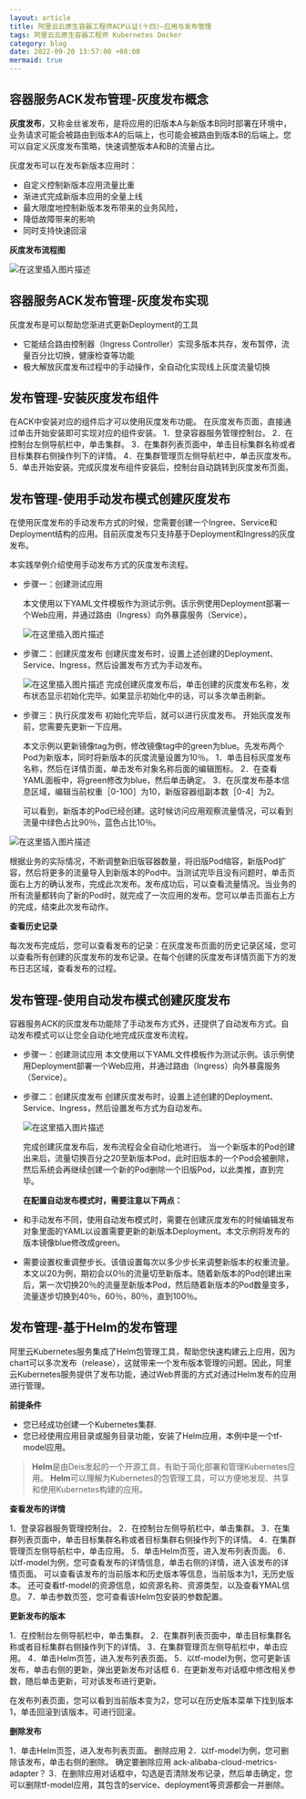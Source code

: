 ```yaml
---
layout: article
title: 阿里云云原生容器工程师ACP认证(十四)—应用与发布管理
tags: 阿里云云原生容器工程师 Kubernetes Docker
category: blog
date: 2022-09-20 13:57:00 +08:00
mermaid: true
---
```

## 容器服务ACK发布管理-灰度发布概念

**灰度发布**，又称金丝雀发布，是将应用的旧版本A与新版本B同时部署在环境中，业务请求可能会被路由到版本A的后端上，也可能会被路由到版本B的后端上。您可以自定义灰度发布策略，快速调整版本A和B的流量占比。

灰度发布可以在发布新版本应用时：
- 自定义控制新版本应用流量比重
- 渐进式完成新版本应用的全量上线
- 最大限度地控制新版本发布带来的业务风险，
- 降低故障带来的影响
- 同时支持快速回滚

**灰度发布流程图**

![在这里插入图片描述](https://img-blog.csdnimg.cn/7ac3fb09a77a42b1b6c6888d29606d31.png)

## 容器服务ACK发布管理-灰度发布实现

灰度发布是可以帮助您渐进式更新Deployment的工具
- 它能结合路由控制器（Ingress Controller）实现多版本共存，发布暂停，流量百分比切换，健康检查等功能
- 极大解放灰度发布过程中的手动操作，全自动化实现线上灰度流量切换

## 发布管理-安装灰度发布组件

在ACK中安装对应的组件后才可以使用灰度发布功能。
在灰度发布页面，直接通过单击开始安装即可实现对应的组件安装。
1．登录容器服务管理控制台。
2．在控制台左侧导航栏中，单击集群。
3．在集群列表页面中，单击目标集群名称或者目标集群右侧操作列下的详情。
4．在集群管理页左侧导航栏中，单击灰度发布。
5．单击开始安装。完成灰度发布组件安装后，控制台自动跳转到灰度发布页面。

## 发布管理-使用手动发布模式创建灰度发布
在使用灰度发布的手动发布方式的时候，您需要创建一个Ingree、Service和Deployment结构的应用。目前灰度发布只支持基于Deployment和Ingress的灰度发布。

本实践举例介绍使用手动发布方式的灰度发布流程。

- 步骤一：创建测试应用

  本文使用以下YAML文件模板作为测试示例。该示例使用Deployment部署一个Web应用，并通过路由（Ingress）向外暴露服务（Service）。

  ![在这里插入图片描述](https://img-blog.csdnimg.cn/9bb497525e0641b6895a0dbce6944f1f.png)
- 步骤二：创建灰度发布
创建灰度发布时，设置上述创建的Deployment、Service、Ingress，然后设置发布方式为手动发布。

  ![在这里插入图片描述](https://img-blog.csdnimg.cn/f159331d58b64d58a525b55a741ecc1f.png)
完成创建灰度发布后，单击创建的灰度发布名称，发布状态显示初始化完毕。如果显示初始化中的话，可以多次单击刷新。

- 步骤三：执行灰度发布
初始化完毕后，就可以进行灰度发布。
开始灰度发布前，您需要先更新一下应用。

  本文示例以更新镜像tag为例，修改镜像tag中的green为blue。先发布两个Pod为新版本，同时将新版本的灰度流量设置为10％。
1．单击目标灰度发布名称，然后在详情页面，单击发布对象名称后面的编辑图标。
2．在查看YAML面板中，将green修改为blue，然后单击确定。
3．在灰度发布基本信息区域，编辑当前权重［0-100］为10，新版容器组副本数［0-4］为2。

  可以看到，新版本的Pod已经创建。这时候访问应用观察流量情况，可以看到流量中绿色占比90％，蓝色占比10％。
  
![在这里插入图片描述](https://img-blog.csdnimg.cn/808d84c95cc8434ca444d24c66ede7a3.png)


  
根据业务的实际情况，不断调整新旧版容器数量，将旧版Pod缩容，新版Pod扩容，然后将更多的流量导入到新版本的Pod中。当测试完毕且没有问题时，单击页面右上方的确认发布，完成此次发布。发布成功后，可以查看流量情况。当业务的所有流量都转向了新的Pod时，就完成了一次应用的发布。您可以单击页面右上方的完成，结束此次发布动作。

 **查看历史记录**
 
 每次发布完成后，您可以查看发布的记录：在灰度发布页面的历史记录区域，您可以查看所有创建的灰度发布的发布记录。在每个创建的灰度发布详情页面下方的发布日志区域，查看发布的过程。
 
## 发布管理-使用自动发布模式创建灰度发布
 
容器服务ACK的灰度发布功能除了手动发布方式外，还提供了自动发布方式。自动发布模式可以让您全自动化地完成灰度发布流程。
- 步骤一：创建测试应用
 本文使用以下YAML文件模板作为测试示例。该示例使用Deployment部署一个Web应用，并通过路由（Ingress）向外暴露服务（Service）。
- 步骤二：创建灰度发布
  创建灰度发布时，设置上述创建的Deployment、Service、Ingress，然后设置发布方式为自动发布。
  
  ![在这里插入图片描述](https://img-blog.csdnimg.cn/a0c0d59b95974046908e74dec596be2e.png)
  
  完成创建灰度发布后，发布流程会全自动化地进行。
  当一个新版本的Pod创建出来后，流量切换百分之20至新版本Pod，此时旧版本的一个Pod会被删除，然后系统会再继续创建一个新的Pod删除一个旧版Pod，以此类推，直到完毕。

  **在配置自动发布模式时，需要注意以下两点：**
- 和手动发布不同，使用自动发布模式时，需要在创建灰度发布的时候编辑发布对象里面的YAML以设置需要更新的新版本Deployment。本文示例将发布的版本镜像blue修改成green。
- 需要设置权重调整步长。该值设置每次以多少步长来调整新版本的权重流量。本文以20为例，期初会以0％的流量切至新版本。随着新版本的Pod创建出来后，第一次切换20％的流量至新版本Pod，然后随着新版本的Pod数量变多，流量逐步切换到40％，60％，80％，直到100％。

## 发布管理-基于Helm的发布管理
阿里云Kubernetes服务集成了Helm包管理工具，帮助您快速构建云上应用，因为chart可以多次发布（release），这就带来一个发布版本管理的问题。因此，阿里云Kubernetes服务提供了发布功能，通过Web界面的方式对通过Helm发布的应用进行管理。

**前提条件**

- 您已经成功创建一个Kubernetes集群.
- 您已经使用应用目录或服务目录功能，安装了Helm应用，本例中是一个tf-model应用。

>**Helm**是由Deis发起的一个开源工具，有助于简化部署和管理Kubernetes应用。
**Helm**可以理解为Kubernetes的包管理工具，可以方便地发现、共享和使用Kubernetes构建的应用。

**查看发布的详情**

1．登录容器服务管理控制台。
2．在控制台左侧导航栏中，单击集群。
3．在集群列表页面中，单击目标集群名称或者目标集群右侧操作列下的详情。
4．在集群管理页左侧导航栏中，单击应用。
5．单击Helm页签，进入发布列表页面。
6．以tf-model为例，您可查看发布的详情信息，单击右侧的详情，进入该发布的详情页面。
可以查看该发布的当前版本和历史版本等信息，当前版本为1，无历史版本。
还可查看tf-model的资源信息，如资源名称、资源类型，以及查看YMAL信息。
7．单击参数页签，您可查看该Helm包安装的参数配置。

**更新发布的版本**

1．在控制台左侧导航栏中，单击集群。
2．在集群列表页面中，单击目标集群名称或者目标集群右侧操作列下的详情。
3．在集群管理页左侧导航栏中，单击应用。
4．单击Helm页签，进入发布列表页面。
5．以tf-model为例，您可更新该发布，单击右侧的更新，弹出更新发布对话框
6．在更新发布对话框中修改相关参数，随后单击更新，可对该发布进行更新。

在发布列表页面，您可以看到当前版本变为2，您可以在历史版本菜单下找到版本1，单击回滚到该版本，可进行回滚。

**删除发布**

1．单击Helm页签，进入发布列表页面。
删除应用
2．以tf-model为例，您可删除该发布，单击右侧的删除。
确定要删除应用 ack-alibaba-cloud-metrics-adapter？
3．在删除应用对话框中，勾选是否清除发布记录，然后单击确定，您可以删除tf-model应用，其包含的service、deployment等资源都会一并删除。
 
 
